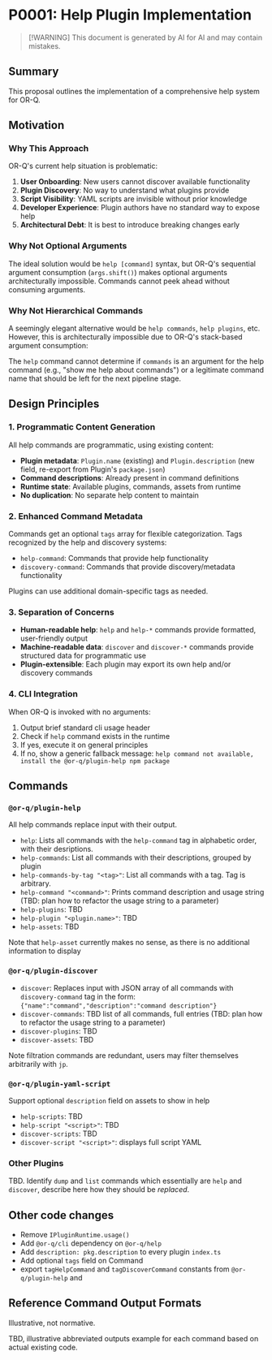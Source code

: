# P0001: Help Plugin Implementation

> [!WARNING] This document is generated by AI for AI and may contain mistakes.

## Summary

This proposal outlines the implementation of a comprehensive help system for OR-Q.

## Motivation

### Why This Approach

OR-Q's current help situation is problematic:

1. **User Onboarding**: New users cannot discover available functionality
2. **Plugin Discovery**: No way to understand what plugins provide
3. **Script Visibility**: YAML scripts are invisible without prior knowledge
4. **Developer Experience**: Plugin authors have no standard way to expose help
5. **Architectural Debt**: It is best to introduce breaking changes early

### Why Not Optional Arguments

The ideal solution would be `help [command]` syntax, but OR-Q's sequential argument consumption (`args.shift()`) makes
optional arguments architecturally impossible. Commands cannot peek ahead without consuming arguments.

### Why Not Hierarchical Commands

A seemingly elegant alternative would be `help commands`, `help plugins`, etc. However, this is architecturally
impossible due to OR-Q's stack-based argument consumption:

The `help` command cannot determine if `commands` is an argument for the help command (e.g., "show me help about
commands") or a legitimate command name that should be left for the next pipeline stage.

## Design Principles

### 1. Programmatic Content Generation

All help commands are programmatic, using existing content:

- **Plugin metadata**: `Plugin.name` (existing) and `Plugin.description` (new field, re-export from Plugin's
  `package.json`)
- **Command descriptions**: Already present in command definitions
- **Runtime state**: Available plugins, commands, assets from runtime
- **No duplication**: No separate help content to maintain

### 2. Enhanced Command Metadata

Commands get an optional `tags` array for flexible categorization. Tags recognized by the help and discovery systems:

- `help-command`: Commands that provide help functionality
- `discovery-command`: Commands that provide discovery/metadata functionality

Plugins can use additional domain-specific tags as needed.

### 3. Separation of Concerns

- **Human-readable help**: `help` and `help-*` commands provide formatted, user-friendly output
- **Machine-readable data**: `discover` and `discover-*` commands provide structured data for programmatic use
- **Plugin-extensible**: Each plugin may export its own help and/or discovery commands

### 4. CLI Integration

When OR-Q is invoked with no arguments:

1. Output brief standard cli usage header
2. Check if `help` command exists in the runtime
3. If yes, execute it on general principles
4. If no, show a generic fallback message: `help command not available, install the @or-q/plugin-help npm package`

## Commands

### `@or-q/plugin-help`

All help commands replace input with their output.

- `help`: Lists all commands with the `help-command` tag in alphabetic order, with their desriptions.
- `help-commands`: List all commands with their descriptions, grouped by plugin
- `help-commands-by-tag "<tag>"`: List all commands with a tag. Tag is arbitrary.
- `help-command "<command>"`: Prints command description and usage string (TBD: plan how to refactor the usage string to
  a parameter)
- `help-plugins`: TBD
- `help-plugin "<plugin.name>"`: TBD
- `help-assets`: TBD

Note that `help-asset` currently makes no sense, as there is no additional information to display

### `@or-q/plugin-discover`

- `discover`: Replaces input with JSON array of all commands with `discovery-command` tag in the form:
  `{"name":"command","description":"command description"}`
- `discover-commands`: TBD list of all commands, full entries (TBD: plan how to refactor the usage string to a
  parameter)
- `discover-plugins`: TBD
- `discover-assets`: TBD

Note filtration commands are redundant, users may filter themselves arbitrarily with `jp`.

### `@or-q/plugin-yaml-script`

Support optional `description` field on assets to show in help

- `help-scripts`: TBD
- `help-script "<script>"`: TBD
- `discover-scripts`: TBD
- `discover-script "<script>"`: displays full script YAML

### Other Plugins

TBD. Identify `dump` and `list` commands which essentially are `help` and `discover`, describe here how they should be
_replaced_.

## Other code changes

- Remove `IPluginRuntime.usage()`
- Add `@or-q/cli` dependency on `@or-q/help`
- Add `description: pkg.description` to every plugin `index.ts`
- Add optional `tags` field on Command
- export `tagHelpCommand` and `tagDiscoverCommand` constants from `@or-q/plugin-help` and

## Reference Command Output Formats

Illustrative, not normative.

TBD, illustrative abbreviated outputs example for each command based on actual existing code.
